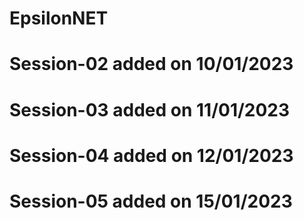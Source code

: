 # EpsilonNET
# Session-02 added on 10/01/2023
# Session-03 added on 11/01/2023
# Session-04 added on 12/01/2023
# Session-05 added on 15/01/2023
